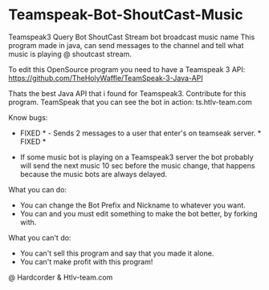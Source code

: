# Teamspeak-Bot-ShoutCast-Music
Teamspeak3 Query Bot ShoutCast Stream bot broadcast music name
This program made in java, can send messages to the channel and tell what music is playing @ shoutcast stream.

To edit this OpenSource program you need to have a Teamspeak 3 API:
https://github.com/TheHolyWaffle/TeamSpeak-3-Java-API

Thats the best Java API that i found for Teamspeak3.
Contribute for this program.
TeamSpeak that you can see the bot in action: ts.htlv-team.com

Know bugs:
  * FIXED * - Sends 2 messages to a user that enter's on teamseak server. * FIXED *
 - If some music bot is playing on a Teamspeak3 server the bot probably will send the next music 10 sec before the music change, that happens because the music bots are always delayed.

What you can do:
 - You can change the Bot Prefix and Nickname to whatever you want.
 - You can and you must edit something to make the bot better, by forking with.

What you can't do:
 - You can't sell this program and say that you made it alone.
 - You can't make profit with this program!

@ Hardcorder & Htlv-team.com
